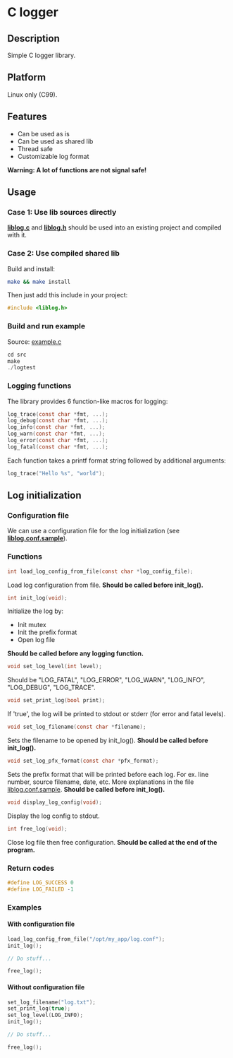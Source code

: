 # C logger

## Description
Simple C logger library.

## Platform
Linux only (C99).

## Features
* Can be used as is
* Can be used as shared lib
* Thread safe
* Customizable log format

**Warning: A lot of functions are not signal safe!**

## Usage
### Case 1: Use lib sources directly
**[liblog.c](src/liblog.c?raw=1)** and **[liblog.h](src/liblog.h?raw=1)**
should be used into an existing project and compiled with it.

### Case 2: Use compiled shared lib
Build and install:
```bash
make && make install
```
Then just add this include in your project:
```c
#include <liblog.h>
```

### Build and run example
Source: [example.c](src/example.c?raw=1)
```c
cd src
make
./logtest
```

### Logging functions
The library provides 6 function-like macros for logging:
```c
log_trace(const char *fmt, ...);
log_debug(const char *fmt, ...);
log_info(const char *fmt, ...);
log_warn(const char *fmt, ...);
log_error(const char *fmt, ...);
log_fatal(const char *fmt, ...);
```
Each function takes a printf format string followed by additional arguments:
```c
log_trace("Hello %s", "world");
```

## Log initialization

### Configuration file
We can use a configuration file
for the log initialization (see **[liblog.conf.sample](src/liblog.conf.sample?raw=1)**).
### Functions
```c
int load_log_config_from_file(const char *log_config_file);
```
Load log configuration from file. **Should be called before init_log().**
```c
int init_log(void);
```
Initialize the log by:
* Init mutex
* Init the prefix format
* Open log file

**Should be called before any logging function.**
```c
void set_log_level(int level);
```
Should be "LOG_FATAL", "LOG_ERROR", "LOG_WARN", "LOG_INFO", "LOG_DEBUG", "LOG_TRACE".

```c
void set_print_log(bool print);
```
If 'true', the log will be printed to stdout or stderr (for error and fatal levels).

```c
void set_log_filename(const char *filename);
```
Sets the filename to be opened by init_log(). **Should be called before init_log().**

```c
void set_log_pfx_format(const char *pfx_format);
```
Sets the prefix format that will be printed before each log.
For ex. line number, source filename, date, etc.
More explanations in the file [liblog.conf.sample](src/liblog.conf.sample?raw=1).
**Should be called before init_log().**

```c
void display_log_config(void);
```
Display the log config to stdout.

```c
int free_log(void);
```
Close log file then free configuration. **Should be called at the end of the program.**

### Return codes
```c
#define LOG_SUCCESS 0
#define LOG_FAILED -1
```

### Examples

#### With configuration file
```c
load_log_config_from_file("/opt/my_app/log.conf");
init_log();

// Do stuff...

free_log();
```

#### Without configuration file
```c
set_log_filename("log.txt");
set_print_log(true);
set_log_level(LOG_INFO);
init_log();

// Do stuff...

free_log();
```

